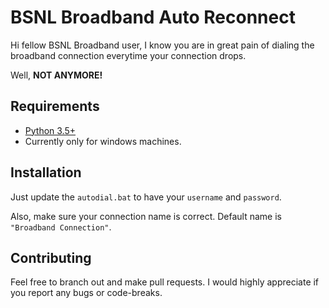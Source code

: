 # BSNL Broadband Auto Reconnect
Hi fellow BSNL Broadband user, I know you are in great pain of dialing the broadband connection everytime your connection drops.

Well, **NOT ANYMORE!**

## Requirements
- [Python 3.5+](https://www.python.org/downloads/)
- Currently only for windows machines.

## Installation
Just update the `autodial.bat` to have your `username` and `password`.

Also, make sure your connection name is correct. Default name is `"Broadband Connection"`.

## Contributing
Feel free to branch out and make pull requests. I would highly appreciate if you report any bugs or code-breaks.
